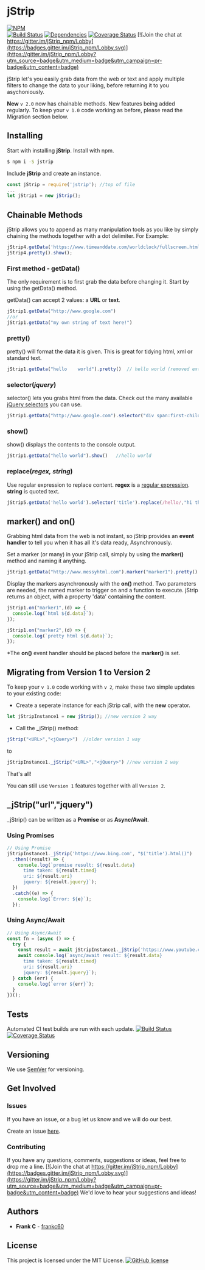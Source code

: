 # jStrip

[![NPM](https://nodei.co/npm/jstrip.png?downloads=true&downloadRank=true&stars=true)](https://nodei.co/npm/jstrip/)<br/>
[![Build Status](https://travis-ci.org/frankc60/jStrip.svg?branch=master)](https://travis-ci.org/frankc60/jStrip)
[![Dependencies](https://david-dm.org/frankc60/jStrip.svg)](https://www.npmjs.com/package/jstrip?activeTab=dependencies)
[![Coverage Status](https://coveralls.io/repos/github/frankc60/jStrip/badge.svg)](https://coveralls.io/github/frankc60/jStrip)
[![Join the chat at https://gitter.im/jStrip_npm/Lobby](https://badges.gitter.im/jStrip_npm/Lobby.svg)](https://gitter.im/jStrip_npm/Lobby?utm_source=badge&utm_medium=badge&utm_campaign=pr-badge&utm_content=badge)

jStrip let's you easily grab data from the web or text and apply multiple filters to change the data to your liking, before returning it to you asychoniously.

**New** `v 2.0` now has chainable methods.  New features being added regularly. To keep your `v 1.0` code working as before, please read the Migration section below.

## Installing

Start with installing **jStrip**.
Install with npm.

```sh
$ npm i -S jstrip
```

Include **jStrip** and create an instance.

```js
const jStrip = require('jstrip'); //top of file
...
let jStrip1 = new jStrip();
```

## Chainable Methods

jStrip allows you to append as many manipulation tools as you like by simply chaining the methods together with a dot delimiter. For Example:

```js
jStrip4.getData('https://www.timeanddate.com/worldclock/fullscreen.html?n=264').selector("div#rs1").marker("marker2").selector("#i_time").marker("marker3")
jStrip4.pretty().show();
```

### First method - getData()

The only requirement is to first grab the data before changing it. Start by using the getData() method.

getData() can accept 2 values: a **URL** or **text**.

```js
jStrip1.getData("http://www.google.com")
//or
jStrip1.getData("my own string of text here!")
```

### pretty()

pretty() will format the data it is given. This is great for tidying html, xml or standard text.

```js
jStrip1.getData("hello    world").pretty()  // hello world (removed extra spaces)
```

### selector(*jquery*)

selector() lets you grabs html from the data. Check out the many available [jQuery selectors](https://api.jquery.com/category/selectors/) you can use.

```js
jStrip1.getData("http://www.google.com").selector("div span:first-child")
```

### show()

show() displays the contents to the console output.

```js
jStrip1.getData("hello world").show()   //hello world
```
### replace(*regex, string*)

Use regular expression to replace content. **regex** is a [regular expression](https://developer.mozilla.org/en-US/docs/Web/JavaScript/Guide/Regular_Expressions). 
**string** is quoted text.

```js
jStrip5.getData('hello world').selector('title').replace(/hello/,"hi there").show() // hi there world
```

## marker() and on()

Grabbing html data from the web is not instant, so jStrip provides an **event handler** to tell you when it has all it's data ready, Asynchronously.

Set a marker (or many) in your jStrip call, simply by using the **marker()** method and naming it anything.

```js
jStrip1.getData("http://www.messyhtml.com").marker("marker1").pretty().marker("marker2")
```

Display the markers asynchronously with the **on()** method. 
Two parameters are needed, the named marker to trigger on and a function to execute.
jStrip returns an object, with a property 'data' containing the content.

```js
jStrip1.on("marker1",(d) => {
  console.log(`html ${d.data}`);
});

jStrip1.on("marker2",(d) => {
  console.log(`pretty html ${d.data}`);
});
```
*The **on()** event handler should be placed before the **marker()** is set.

## Migrating from Version 1 to Version 2

To keep your `v 1.0` code working with `v 2`, make these two simple updates to your existing code:

- Create a seperate instance for each jStrip call, with the **new** operator.

```js
let jStripInstance1 = new jStrip(); //new version 2 way
```

- Call the _jStrip() method:

```js
jStrip("<URL>","<jQuery>")  //older version 1 way
```

 to

 ```js
 jStripInstance1._jStrip("<URL>","<jQuery>") //new version 2 way
 ```

That's all!

You can still use `Version 1` features together with all `Version 2`.


## _jStrip("url","jquery")

_jStrip() can be written as a **Promise** or as **Async/Await**.

### Using Promises

```js
// Using Promise
jStripInstance1._jStrip('https://www.bing.com', "$('title').html()")
  .then((result) => {
    console.log(`promise result: ${result.data}
      time taken: ${result.timed}
      uri: ${result.uri}
      jquery: ${result.jquery}`);
  })
  .catch((e) => {
    console.log(`Error: ${e}`);
  });
```

### Using Async/Await

```js
// Using Async/Await
const fn = (async () => {
  try {
    const result = await jStripInstance1._jStrip('https://www.youtube.com', "$('title').html()");
    await console.log(`async/await result: ${result.data}
      time taken: ${result.timed}
      uri: ${result.uri}
      jquery: ${result.jquery}`);
  } catch (err) {
    console.log(`error ${err}`);
  }
})();
```

## Tests

Automated CI test builds are run with each update. [![Build Status](https://travis-ci.org/frankc60/jStrip.svg?branch=master)](https://travis-ci.org/frankc60/jStrip) [![Coverage Status](https://coveralls.io/repos/github/frankc60/jStrip/badge.svg)](https://coveralls.io/github/frankc60/jStrip)

## Versioning

We use [SemVer](http://semver.org/) for versioning.

## Get Involved

### Issues

If you have an issue, or a bug let us know and we will do our best.

Create an issue [here](https://github.com/frankc60/jStrip/issues).

### Contributing

If you have any questions, comments, suggestions or ideas, feel free to drop me a line. [![Join the chat at https://gitter.im/jStrip_npm/Lobby](https://badges.gitter.im/jStrip_npm/Lobby.svg)](https://gitter.im/jStrip_npm/Lobby?utm_source=badge&utm_medium=badge&utm_campaign=pr-badge&utm_content=badge)
We'd love to hear your suggestions and ideas!

## Authors

- **Frank C** - [frankc60](https://github.com/frankc60)

## License

This project is licensed under the MIT License. [![GitHub license](https://img.shields.io/github/license/frankc60/jStrip.svg?longCache=true)](https://github.com/frankc60/jStrip/blob/master/LICENSE)